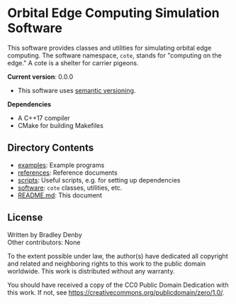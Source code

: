 # Orbital Edge Computing Simulation Software

This software provides classes and utilities for simulating orbital edge
computing. The software namespace, `cote`, stands for "computing on the edge."
A cote is a shelter for carrier pigeons.

**Current version**: 0.0.0

* This software uses [semantic versioning](http://semver.org).

**Dependencies**

* A C++17 compiler
* CMake for building Makefiles

## Directory Contents

* [examples](examples/README.md): Example programs
* [references](references/README.md): Reference documents
* [scripts](scripts/README.md): Useful scripts, e.g. for setting up dependencies
* [software](software/README.md): `cote` classes, utilities, etc.
* [README.md](README.md): This document

## License

Written by Bradley Denby  
Other contributors: None

To the extent possible under law, the author(s) have dedicated all copyright and
related and neighboring rights to this work to the public domain worldwide. This
work is distributed without any warranty.

You should have received a copy of the CC0 Public Domain Dedication with this
work. If not, see <https://creativecommons.org/publicdomain/zero/1.0/>.
